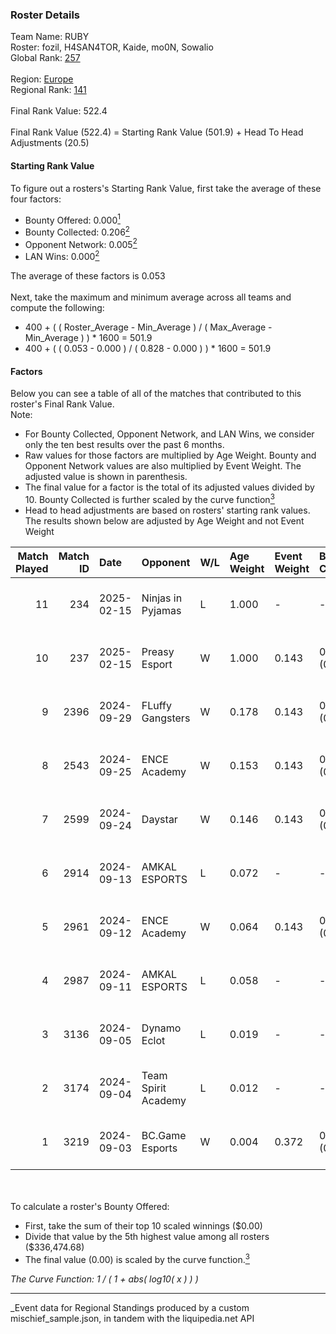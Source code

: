 ### Roster Details<br />
Team Name: RUBY<br />
Roster: fozil, H4SAN4TOR, Kaide, mo0N, Sowalio<br />
Global Rank: [257](../../standings_global_2025_03_01.md)<br />
<br />
Region: [Europe]( ../../standings_europe_2025_03_01.md)<br />
Regional Rank: [141]( ../../standings_europe_2025_03_01.md)<br />
<br />
Final Rank Value:  522.4<br />
<br />
Final Rank Value (522.4) = Starting Rank Value (501.9) + Head To Head Adjustments (20.5)<br />

#### Starting Rank Value<br />
To figure out a rosters's Starting Rank Value, first take the average of these four factors:<br />
- Bounty Offered: 0.000[<sup>1</sup>](#table2)
- Bounty Collected: 0.206[<sup>2</sup>](#table1)
- Opponent Network: 0.005[<sup>2</sup>](#table1)
- LAN Wins: 0.000[<sup>2</sup>](#table1)

The average of these factors is 0.053<br />
<br />
Next, take the maximum and minimum average across all teams and compute the following:<br />
- 400 + ( ( Roster_Average - Min_Average ) / ( Max_Average - Min_Average ) ) * 1600 = 501.9
- 400 + ( ( 0.053 - 0.000 ) / ( 0.828 - 0.000 ) ) * 1600 = 501.9


#### Factors<br />
Below you can see a table of all of the matches that contributed to this roster's Final Rank Value.<br />
Note:<br />

- For Bounty Collected, Opponent Network, and LAN Wins, we consider only the ten best results over the past 6 months.
- Raw values for those factors are multiplied by Age Weight. Bounty and Opponent Network values are also multiplied by Event Weight. The adjusted value is shown in parenthesis.
- The final value for a factor is the total of its adjusted values divided by 10. Bounty Collected is further scaled by the curve function[<sup>3</sup>](#curveFunction)
- Head to head adjustments are based on rosters' starting rank values. The results shown below are adjusted by Age Weight and not Event Weight
<span id="table1"></span><br />


| Match Played | Match ID | Date       | Opponent            | W/L | Age Weight | Event Weight | Bounty Collected | Opponent Network | LAN Wins  | H2H Adj. | Roster                                 |
| -: | -: | :- | :- | :- | :- | :- | :- | :- | :- | -: | :- |
|           11 |      234 | 2025-02-15 | Ninjas in Pyjamas   | L   | 1.000      | -            | -                | -                | -         |   -12.26 | fozil, H4SAN4TOR, Kaide, mo0N, Sowalio |
|           10 |      237 | 2025-02-15 | Preasy Esport       | W   | 1.000      | 0.143        | 0.007 (0.001)    | 0.206 (0.029)    | 0 (0.000) |    21.63 | fozil, H4SAN4TOR, Kaide, mo0N, Sowalio |
|            9 |     2396 | 2024-09-29 | FLuffy Gangsters    | W   | 0.178      | 0.143        | 0.005 (0.000)    | 0.419 (0.011)    | 0 (0.000) |     4.12 | forkyz, Kaide, mo0N, Sowalio, tasman   |
|            8 |     2543 | 2024-09-25 | ENCE Academy        | W   | 0.153      | 0.143        | 0.009 (0.000)    | 0.230 (0.005)    | 0 (0.000) |     3.88 | forkyz, Kaide, mo0N, Sowalio, tasman   |
|            7 |     2599 | 2024-09-24 | Daystar             | W   | 0.146      | 0.143        | 0.000 (0.000)    | 0.009 (0.000)    | 0 (0.000) |     3.02 | forkyz, Kaide, mo0N, Sowalio, tasman   |
|            6 |     2914 | 2024-09-13 | AMKAL ESPORTS       | L   | 0.072      | -            | -                | -                | -         |    -0.85 | Chill, Kaide, mo0N, Something, Sowalio |
|            5 |     2961 | 2024-09-12 | ENCE Academy        | W   | 0.064      | 0.143        | 0.009 (0.000)    | 0.230 (0.002)    | 0 (0.000) |     1.63 | Chill, Kaide, mo0N, Something, Sowalio |
|            4 |     2987 | 2024-09-11 | AMKAL ESPORTS       | L   | 0.058      | -            | -                | -                | -         |    -0.69 | Chill, Kaide, mo0N, Something, Sowalio |
|            3 |     3136 | 2024-09-05 | Dynamo Eclot        | L   | 0.019      | -            | -                | -                | -         |    -0.03 | Chill, Kaide, mo0N, Something, Sowalio |
|            2 |     3174 | 2024-09-04 | Team Spirit Academy | L   | 0.012      | -            | -                | -                | -         |    -0.04 | Chill, Kaide, mo0N, Something, Sowalio |
|            1 |     3219 | 2024-09-03 | BC.Game Esports     | W   | 0.004      | 0.372        | 0.022 (0.000)    | 0.276 (0.000)    | 0 (0.000) |     0.11 | Chill, Kaide, mo0N, Something, Sowalio |

<br />
<span id="table2"></span><br />
To calculate a roster's Bounty Offered:<br />

- First, take the sum of their top 10 scaled winnings ($0.00)
- Divide that value by the 5th highest value among all rosters ($336,474.68)
- The final value (0.00) is scaled by the curve function.[<sup>3</sup>](#curveFunction)

<span id="curveFunction"></span>_The Curve Function: 1 / ( 1 + abs( log10( x ) ) )_<br />

---
_Event data for Regional Standings produced by a custom mischief_sample.json, in tandem with the liquipedia.net API<br />

